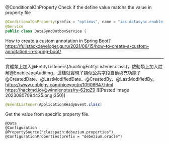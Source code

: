 @ConditionalOnProperty
Check if the define value matchs the value in property file

```java
@ConditionalOnProperty(prefix = "optimus", name = "ias.datasync.enable-temporal", havingValue = "true", matchIfMissing = false)
@Service
public class DataSyncOutboxService {
```

How to create a custom annotation in Spring Boot?
https://fullstackdeveloper.guru/2021/06/15/how-to-create-a-custom-annotation-in-spring-boot/

---

實體類上加入@EntityListeners(AuditingEntityListener.class)，啟動類上加入註解@EnableJpaAuditing，這樣就實現了類似公共字段自動填充功能了@CreatedDate、@LastModifiedDate、@CreatedBy、@LastModifiedBy。
https://www.cnblogs.com/niceyoo/p/10908647.html
https://hackmd.io/@winnienotes/ry-62tqZ9
![[Pasted image 20230807094425.png|350]]

```java
@EventListener(ApplicationReadyEvent.class)
```

Get the value from specific property file.

```
@Data
@Configuration
@PropertySource("classpath:debezium.properties")
@ConfigurationProperties(prefix = "debezium.oracle")
```
